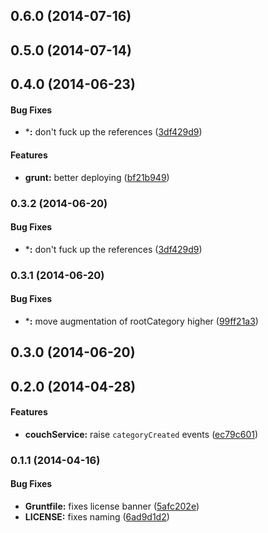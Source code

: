 <a name="0.6.0"></a>
## 0.6.0 (2014-07-16)


<a name="0.5.0"></a>
## 0.5.0 (2014-07-14)


<a name="0.4.0"></a>
## 0.4.0 (2014-06-23)


#### Bug Fixes

* ***:** don't fuck up the references ([3df429d9](https://github.com/sofa/sofa-couch-service/commit/3df429d9fb032d83f5691db5236b01de07fa0360))


#### Features

* **grunt:** better deploying ([bf21b949](https://github.com/sofa/sofa-couch-service/commit/bf21b9490581014a629ea2318ff57ed3f05cbc50))


<a name="0.3.2"></a>
### 0.3.2 (2014-06-20)


#### Bug Fixes

* ***:** don't fuck up the references ([3df429d9](https://github.com/sofa/sofa-couch-service/commit/3df429d9fb032d83f5691db5236b01de07fa0360))


<a name="0.3.1"></a>
### 0.3.1 (2014-06-20)


#### Bug Fixes

* ***:** move augmentation of rootCategory higher ([99ff21a3](https://github.com/sofa/sofa-couch-service/commit/99ff21a3d383e349b35abe18adc96b3b798b3f82))


<a name="0.3.0"></a>
## 0.3.0 (2014-06-20)


<a name="0.2.0"></a>
## 0.2.0 (2014-04-28)


#### Features

* **couchService:** raise `categoryCreated` events ([ec79c601](https://github.com/sofa/sofa-couch-service/commit/ec79c6015325836bb0010bb3a6e0ba92b3d5184a))


<a name="0.1.1"></a>
### 0.1.1 (2014-04-16)


#### Bug Fixes

* **Gruntfile:** fixes license banner ([5afc202e](https://github.com/sofa/sofa-couch-service/commit/5afc202e5ef2fb974187f34a59e81db53a2adf4b))
* **LICENSE:** fixes naming ([6ad9d1d2](https://github.com/sofa/sofa-couch-service/commit/6ad9d1d24a488106fd491e3b255540e8a550885b))


